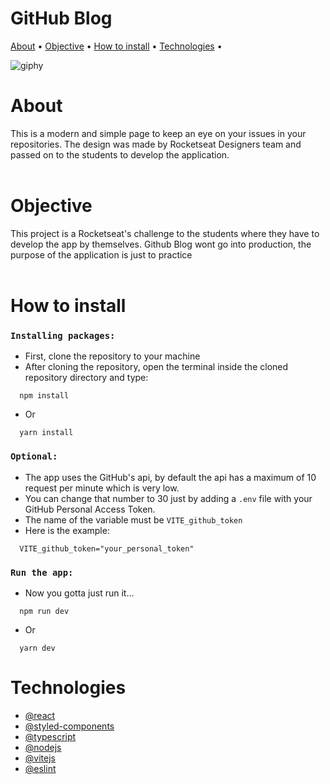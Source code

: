 <h1>GitHub Blog</h1>
<p>
 <a href="#about">About</a> • 
 <a href="#objective">Objective</a> •
 <a href="#how-to-install">How to install</a> • 
 <a href="#technologies">Technologies</a> • 
</p>

![giphy](https://github.com/munhoz2k/github-blog/assets/71861475/13c47d2c-c118-4c12-922c-03d82447cbb6)
 
# About
This is a modern and simple page to keep an eye on your issues in your repositories.
The design was made by Rocketseat Designers team and passed on to the students to develop the application.
<br/>
<br/>
# Objective
This project is a Rocketseat's challenge to the students where they have to develop the app by themselves.
Github Blog wont go into production, the purpose of the application is just to practice
<br/>
<br/>
# How to install
  
### `Installing packages:`
- First, clone the repository to your machine
- After cloning the repository, open the terminal inside the cloned repository directory and type:
```
  npm install
```  
- Or
```
  yarn install
```  
  
### `Optional:`
- The app uses the GitHub's api, by default the api has a maximum of 10 request per minute which is very low.
- You can change that number to 30 just by adding a `.env` file with your GitHub Personal Access Token.
- The name of the variable must be `VITE_github_token`
- Here is the example:
```env
  VITE_github_token="your_personal_token"
```
  
### `Run the app:`
- Now you gotta just run it...
```
  npm run dev
```
- Or
```
  yarn dev
```

# Technologies
- [@react](https://github.com/facebook/react)
- [@styled-components](https://github.com/styled-components/styled-components)
- [@typescript](https://github.com/microsoft/TypeScript)
- [@nodejs](https://github.com/nodejs/node)
- [@vitejs](https://github.com/vitejs/vite-plugin-react/blob/main/packages/plugin-react/README.md)
- [@eslint](https://github.com/eslint/eslint)
